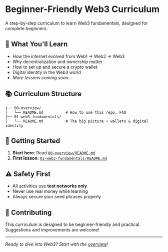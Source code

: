 # Beginner-Friendly Web3 Curriculum

A step-by-step curriculum to learn Web3 fundamentals, designed for complete beginners.

## 🎯 What You'll Learn

- How the internet evolved from Web1 → Web2 → Web3
- Why decentralization and ownership matter
- How to set up and secure a crypto wallet
- Digital identity in the Web3 world
- *More lessons coming soon...*

## 📚 Curriculum Structure

```
├── 00-overview/
│   └── README.md          # How to use this repo, FAQ
├── 01-web3-fundamentals/
│   └── README.md          # The big picture + wallets & digital identity
```

## 🚀 Getting Started

1. **Start here**: Read [`00-overview/README.md`](./00-overview/README.md)
2. **First lesson**: [`01-web3-fundamentals/README.md`](./01-web3-fundamentals/README.md)

## ⚠️ Safety First

- All activities use **test networks only**
- Never use real money while learning
- Always secure your seed phrases properly

## 🤝 Contributing

This curriculum is designed to be beginner-friendly and practical. Suggestions and improvements are welcome!

---

*Ready to dive into Web3? Start with the [overview](./00-overview/README.md)!*